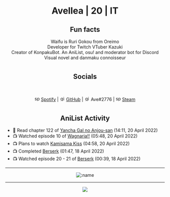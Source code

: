 <h1 align="center">
Avellea | 20 | IT
</h1>



<h2 align="center">
Fun facts
</h2>

<p align="center">
Waifu is Ruri Gokou from Oreimo<br>
Developer for Twitch VTuber Kazuki<br>
Creator of KonpakuBot. An AniList, osu! and moderator bot for Discord<br>
Visual novel and danmaku connoisseur
</p>

<h1>
<h2 align="center">Socials</h2>
<br>
<p align="center">
<img src="https://open.scdn.co/cdn/images/favicon.5cb2bd30.ico" alt="spotify logo" width="16"> <a href="https://open.spotify.com/user/2r8tkjt7qlh7uo7k06z43t63a">Spotify</a> | <img src="https://github.com/fluidicon.png" alt="github logo" width="16"> <a href="https://github.com/Avellea">GitHub</a> | <img src="https://i.imgur.com/ywxedYu.png" alt="github logo" width="16"> Ave#2776 | <img src="https://store.steampowered.com/favicon.ico" alt="spotify logo" width="16"> <a href="https://steamcommunity.com/id/Avellea/">Steam</a>
</p>
<h1>

<h2 align="center">AniList Activity</h2>

<!-- ANILIST_ACTIVITY:start -->

-   📖 Read chapter 122 of [Yancha Gal no Anjou-san](https://anilist.co/manga/101315) (14:11, 20 April 2022)
-   📺 Watched episode 10 of [Wagnaria!!](https://anilist.co/anime/6956) (05:48, 20 April 2022)
-   📺 Plans to watch [Kamisama Kiss](https://anilist.co/anime/14713) (04:58, 20 April 2022)
-   📺 Completed [Berserk](https://anilist.co/anime/33) (01:47, 18 April 2022)
-   📺 Watched episode 20 - 21 of [Berserk](https://anilist.co/anime/33) (00:39, 18 April 2022)

<!-- ANILIST_ACTIVITY:end -->


---
  
<p align="center">
<img src="https://moe-counter.avellea.repl.co/get/@avellea?theme=gelbooru" alt=":name" />
<p>
  
---



<p align="center">
<img src="https://i.pinimg.com/originals/5f/95/04/5f9504eb5a7d27ec7a6121b9e9aa48b3.gif">
<p>
